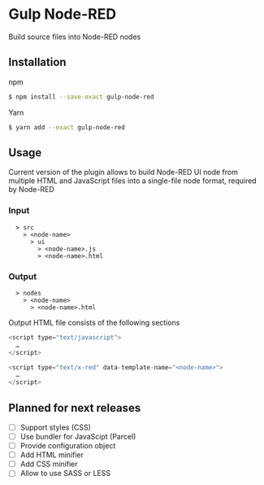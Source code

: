 # Gulp Node-RED

Build source files into Node-RED nodes

## Installation

npm
```bash
$ npm install --save-exact gulp-node-red
```

Yarn
```bash
$ yarn add --exact gulp-node-red
```

## Usage

Current version of the plugin allows to build Node-RED UI node from multiple HTML and JavaScript files into a single-file node format, required by Node-RED

### Input

```
  > src
    > <node-name>
      > ui
        > <node-name>.js
        > <node-name>.html
```

### Output

```
  > nodes
    > <node-name>
      > <node-name>.html
```

Output HTML file consists of the following sections

```javascript
<script type="text/javascript">
  …
</script>

<script type="text/x-red" data-template-name="<node-name>">
  …
</script>
```

## Planned for next releases

- [ ] Support styles (CSS)
- [ ] Use bundler for JavaScipt (Parcel)
- [ ] Provide configuration object
- [ ] Add HTML minifier
- [ ] Add CSS minifier
- [ ] Allow to use SASS or LESS
